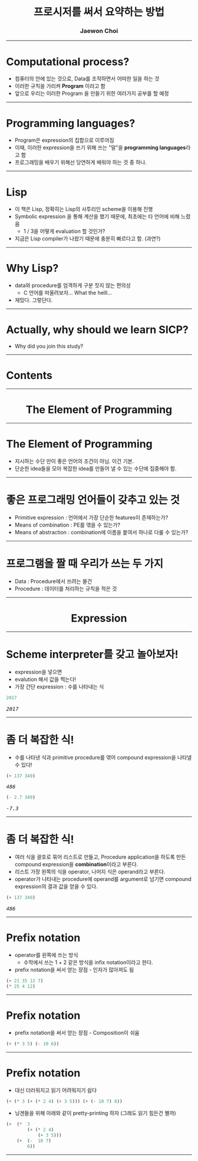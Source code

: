 <center><h1> 프로시저를 써서 요약하는 방법 </h1></center>

<center><h3>Jaewon Choi</h3></center>

---

# Computational process?

* 컴퓨터의 안에 있는 것으로, Data를 조작하면서 어떠한 일을 하는 것
* 이러한 규칙을 가리켜 **Program** 이라고 함
* 앞으로 우리는 이러한 Program 을 만들기 위한 여러가지 공부를 할 예정

---

# Programming languages?

* Program은 expression의 집합으로 이루어짐
* 이때, 이러한 expression을 쓰기 위해 쓰는 "말"을 **programming languages**라고 함
* 프로그래밍을 배우기 위해선 당연하게 배워야 하는 것 중 하나.

---

# Lisp

* 이 책은 Lisp, 정확히는 Lisp의 사투리인 scheme을 이용해 진행
* Symbolic expression 을 통해 계산을 했기 때문에, 최초에는 타 언어에 비해 느렸음
	* 1 / 3을 어떻게 evaluation 할 것인가?
* 지금은 Lisp compiler가 나왔기 때문에 충분히 빠르다고 함. (과연?)

---

# Why Lisp?

* data와 procedure를 엄격하게 구분 짓지 않는 편의성
	* C 언어를 떠올려보자... What the helll...
* 재밌다. 그렇단다.

---

# Actually, why should we learn SICP?

* Why did you join this study?

---

# Contents

---

<center><h1>The Element of Programming</h1></center>

---

# The Element of Programming

* 지시하는 수단 만이 좋은 언어의 조건이 아님. 이건 기본.
* 단순한 idea들을 모아 복잡한 idea를 만들어 낼 수 있는 수단에 집중해야 함.

---

# 좋은 프로그래밍 언어들이 갖추고 있는 것

* Primitive expression : 언어에서 가장 단순한 features이 존재하는가?
* Means of combination : PE를 엮을 수 있는가?
* Means of abstraction : combination에 이름을 붙여서 하나로 다룰 수 있는가?

---

# 프로그램을 짤 때 우리가 쓰는 두 가지

* Data : Procedure에서 쓰려는 물건
* Procedure : 데이터를 처리하는 규칙을 적은 것


---

<center><h1>Expression</h1></center>

---

# Scheme interpreter를 갖고 놀아보자!

*  expression을 넣으면
*  evalution 해서 값을 찍는다!
*  가장 간단 expression : 수를 나타내는 식
```scheme
2017
```
<pre>
<i>2017</i>
</pre>

---

# 좀 더 복잡한 식!

* 수를 나타낸 식과 primitive procedure를 엮어 compound expression을 나타낼 수 있다!
```scheme
(+ 137 349)
```
<pre>
<i>486</i>
</pre>
```scheme
(- 2.7 349)
```
<pre>
<i>-7.3</i>
</pre>

---

# 좀 더 복잡한 식!

* 여러 식을 괄호로 묶어 리스트로 만들고, Procedure application을 하도록 만든 compound expression을 **combination**이라고 부른다.
* 리스트 가장 왼쪽의 식을 operator, 나머지 식은 operand라고 부른다.
* operator가 나타내는 procedure에 operand를 argument로 넘기면 compound expression의 결과 값을 얻을 수 있다.

```scheme
(+ 137 349)
```
<pre>
<i>486</i>
</pre>

---

# Prefix notation

* operator를 왼쪽에 쓰는 방식
	* 수학에서 쓰는 1 + 2 같은 방식을 infix notation이라고 한다.
* prefix notation을 써서 얻는 장점 - 인자가 많아져도 됨
```scheme
(+ 21 35 12 7)
(* 25 4 12)
```

---

# Prefix notation

* prefix notation을 써서 얻는 장점 - Composition이 쉬움
```scheme
(+ (* 3 5) (- 10 6))
```

---

# Prefix notation


* 대신 더러워지고 읽기 어려워지기 쉽다
```scheme
(+ (* 3 (+ (* 2 4) (+ 3 5))) (+ (- 10 7) 6))
```

* 닝겐들을 위해 아래와 같이  pretty-printing 하자 (그래도 읽기 힘든건 왤까)
```scheme
(+	(*	3
		(+ (* 2 4)
        	(+ 3 5)))
	(+	(-	10 7)
		6))
```

---